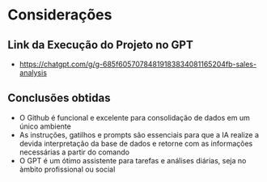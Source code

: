 # Considerações
## Link da Execução do Projeto no GPT
- https://chatgpt.com/g/g-685f60570784819183834081165204fb-sales-analysis

## Conclusões obtidas
- O Github é funcional e excelente para consolidação de dados em um único ambiente
- As instruções, gatilhos e prompts são essenciais para que a IA realize a devida interpretação da base de dados e retorne com as informações necessárias a partir do comando
- O GPT é um ótimo assistente para tarefas e análises diárias, seja no àmbito profissional ou social

